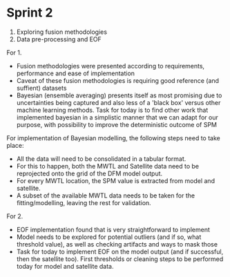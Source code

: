 # Sprint 2

1. Exploring fusion methodologies
2. Data pre-processing and EOF

For 1.
* Fusion methodologies were presented according to requirements, performance and ease of implementation
* Caveat of these fusion methodologies is requiring good reference (and suffient) datasets
* Bayesian (ensemble averaging) presents itself as most promising due to uncertainties being captured and also less of a 'black box' versus other machine learning methods. Task for today is to find other work that implemented bayesian in a simplistic manner that we can adapt for our purpose, with possibility to improve the deterministic outcome of SPM

For implementation of Bayesian modelling, the following steps need to take place:
* All the data will need to be consolidated in a tabular format.
* For this to happen, both the MWTL and Satellite data need to be reprojected onto the grid of the DFM model output.
* For every MWTL location, the SPM value is extracted from model and satellite.
* A subset of the available MWTL data needs to be taken for the fitting/modelling, leaving the rest for validation.

For 2.
* EOF implementation found that is very straightforward to implement
* Model needs to be explored for potential outliers (and if so, what threshold value), as well as checking artifacts and ways to mask those
* Task for today to implement EOF on the model output (and if successful, then the satellite too). First thresholds or cleaning steps to be performed today for model and satellite data.
